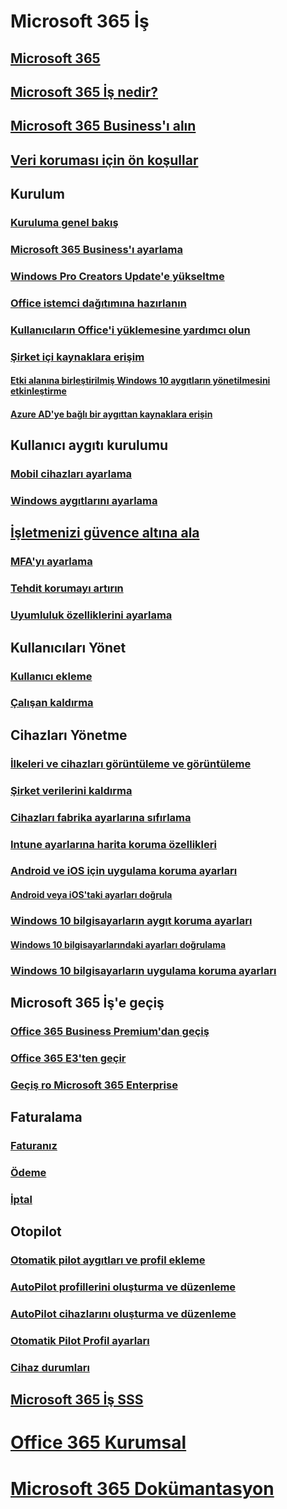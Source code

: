 # Microsoft 365 İş
## [Microsoft 365](index.yml)
## [Microsoft 365 İş nedir?](microsoft-365-business-overview.md)
## [Microsoft 365 Business'ı alın](sign-up.md)
## [Veri koruması için ön koşullar](pre-requisites-for-data-protection.md)
## Kurulum
### [Kuruluma genel bakış](set-up-overview.md)
### [Microsoft 365 Business'ı ayarlama](set-up.md)
### [Windows Pro Creators Update'e yükseltme](upgrade-to-windows-pro-creators-update.md)
### [Office istemci dağıtımına hazırlanın](prepare-for-office-client-deployment.md)
### [Kullanıcıların Office'i yüklemesine yardımcı olun](help-users-install-office.md)
### [Şirket içi kaynaklara erişim]()
#### [Etki alanına birleştirilmiş Windows 10 aygıtların yönetilmesini etkinleştirme](manage-windows-devices.md)
#### [Azure AD'ye bağlı bir aygıttan kaynaklara erişin](access-resources.md)
## Kullanıcı aygıtı kurulumu
### [Mobil cihazları ayarlama](set-up-mobile-devices.md)
### [Windows aygıtlarını ayarlama](set-up-windows-devices.md)
## [İşletmenizi güvence altına ala](security-features.md)
### [MFA'yı ayarlama](set-up-mfa.md)
### [Tehdit korumayı artırın](increase-threat-protection.md)
### [Uyumluluk özelliklerini ayarlama](set-up-compliance.md)
## Kullanıcıları Yönet
### [Kullanıcı ekleme](add-users-m365b.md)
### [Çalışan kaldırma](/Office365/Admin/add-users/remove-former-employee?toc=/microsoft-365/business/toc.json&bc=/microsoft-365/business/breadcrumb/toc.json)
## Cihazları Yönetme
### [İlkeleri ve cihazları görüntüleme ve görüntüleme](view-policies-and-devices.md)
### [Şirket verilerini kaldırma](remove-company-data.md)
### [Cihazları fabrika ayarlarına sıfırlama](reset-devices-to-factory-settings.md)
### [Intune ayarlarına harita koruma özellikleri](map-protection-features-to-intune-settings.md)
### [Android ve iOS için uygulama koruma ayarları](app-protection-settings-for-android-and-ios.md)
#### [Android veya iOS'taki ayarları doğrula](validate-settings-on-android-or-ios.md)
### [Windows 10 bilgisayarların aygıt koruma ayarları](protection-settings-for-windows-10-pcs.md)
#### [Windows 10 bilgisayarlarındaki ayarları doğrulama](validate-settings-on-windows-10-pcs.md)
### [Windows 10 bilgisayarların uygulama koruma ayarları](protection-settings-for-windows-10-devices.md)
## Microsoft 365 İş'e geçiş
### [Office 365 Business Premium'dan geçiş](migrate-to-microsoft-365-business.md)
### [Office 365 E3'ten geçir](migrate-from-e3.md)
### [Geçiş ro Microsoft 365 Enterprise](migrate-from-microsoft-365-business-to-microsoft-365-enterprise.md)
## Faturalama
### [Faturanız](/Office365/Admin/subscriptions-and-billing/view-your-bill-or-invoice?toc=/microsoft-365/business/toc.json&bc=/microsoft-365/business/breadcrumb/toc.json)
### [Ödeme](/Office365/Admin/subscriptions-and-billing/pay-for-your-subscription?toc=/microsoft-365/business/toc.json&bc=/microsoft-365/business/breadcrumb/toc.json)
### [İptal](/Office365/Admin/subscriptions-and-billing/cancel-your-subscription?toc=/microsoft-365/business/toc.json&bc=/microsoft-365/business/breadcrumb/toc.json)
## Otopilot
### [Otomatik pilot aygıtları ve profil ekleme](add-autopilot-devices-and-profile.md)
### [AutoPilot profillerini oluşturma ve düzenleme](create-and-edit-autopilot-profiles.md)
### [AutoPilot cihazlarını oluşturma ve düzenleme](create-and-edit-autopilot-devices.md)
### [Otomatik Pilot Profil ayarları](autopilot-profile-settings.md)
### [Cihaz durumları](device-states.md)
## [Microsoft 365 İş SSS](support/microsoft-365-business-faqs.md)
# [Office 365 Kurumsal](https://docs.microsoft.com/office365/enterprise)
# [Microsoft 365 Dokümantasyon](https://docs.microsoft.com/microsoft-365)